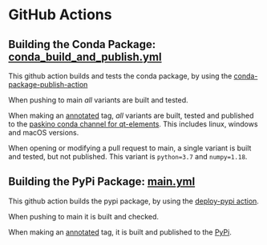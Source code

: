 # GitHub Actions

## Building the Conda Package: [conda_build_and_publish.yml](https://github.com/paskino/qt-elements/blob/main/.github/workflows/conda_build_and_publish.yml)
This github action builds and tests the conda package, by using the [conda-package-publish-action](https://github.com/paskino/conda-package-publish-action)

When pushing to main *all* variants are built and tested.

When making an [annotated](https://git-scm.com/book/en/v2/Git-Basics-Tagging) tag, *all* variants are built, tested and published to the [paskino conda channel for qt-elements](https://anaconda.org/paskino/eqt/files). This includes linux, windows and macOS versions.

When opening or modifying a pull request to main, a single variant is built and tested, but not published. This variant is `python=3.7` and `numpy=1.18`.

## Building the PyPi Package: [main.yml](https://github.com/paskino/qt-elements/blob/main/.github/workflows/main.yml)
This github action builds the pypi package, by using the [deploy-pypi action](https://github.com/casperdcl/deploy-pypi).

When pushing to main it is built and checked.

When making an [annotated](https://git-scm.com/book/en/v2/Git-Basics-Tagging) tag, it is built and published to the [PyPi](https://pypi.org/project/eqt/#description).
